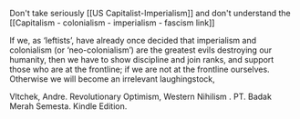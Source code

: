 ---
---

Don't take seriously [[US Capitalist-Imperialism]] and don't understand the [[Capitalism - colonialism - imperialism - fascism link]]

If we, as ‘leftists’, have already once decided that imperialism and colonialism (or ‘neo-colonialism’) are the greatest evils destroying our humanity, then we have to show discipline and join ranks, and support those who are at the frontline; if we are not at the frontline ourselves. Otherwise we will become an irrelevant laughingstock,

Vltchek, Andre. Revolutionary Optimism, Western Nihilism . PT. Badak Merah Semesta. Kindle Edition. 